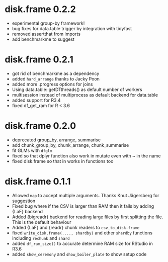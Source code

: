 # disk.frame 0.2.2
* experimental group-by framework!
* bug fixes for data.table trigger by integration with tidyfast
* removed assertthat from imports
* add benchmarkme to suggest


# disk.frame 0.2.1
* got rid of benchmarkme as a dependency
* added `hard_arrange` thanks to Jacky Poon
* added more .progress options for joins
* Using data.table::getDTthreads() as default number of workers
* multisession instead of multiprocess as default backend for data.table
* added support for R3.4
* fixed df_get_ram for R < 3.6

# disk.frame 0.2.0
* deprecated group_by, arrange, summarise
* add chunk_group_by, chunk_arrange, chunk_summarise
* fit GLMs with `dfglm`
* fixed so that dplyr function also work in mutate even with ~ in the name
* fixed disk.frame so that in works in functions too

# disk.frame 0.1.1

* Allowed `map` to accept multiple arguments. Thanks Knut Jägersberg for suggestion
* Fixed bug where if the CSV is larger than RAM then it fails by adding {LaF} backend
* Added {bigreadr} backend for reading large files by first splitting the file. This is the default behaviour
* Added {LaF} and {readr} chunk readers to `csv_to_disk.frame`
* fixed `write_disk.frame(...., shardby)` and other `shardby` functions including `rechunk` and `shard`
* added `df_ram_size()` to accurate determine RAM size for RStudio in R3.6
* added `show_ceremony` and `show_boiler_plate` to show setup code
